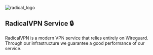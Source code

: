 ![radical_logo](https://radicalvpn.com/logo_dark.svg)

## RadicalVPN Service 🔒

RadicalVPN is a modern VPN service that relies entirely on Wireguard.
Through our infrastructure we guarantee a good performance of our service.
